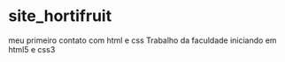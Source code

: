 # site_hortifruit
meu primeiro contato com html e css
Trabalho da faculdade iniciando em html5 e css3
